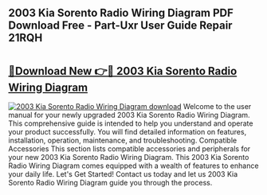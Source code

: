 ## 2003 Kia Sorento Radio Wiring Diagram PDF Download Free - Part-Uxr User Guide Repair 21RQH

# <h2><a href="http://dftcge.blite.top/?on=2003+Kia+Sorento+Radio+Wiring+Diagram">🔗Download New 👉🔴 2003 Kia Sorento Radio Wiring Diagram</a></h2>

[![2003 Kia Sorento Radio Wiring Diagram download](https://i.imgur.com/lujVjoI.png)](http://dftcge.blite.top/?on=2003+Kia+Sorento+Radio+Wiring+Diagram)
Welcome to the user manual for your newly upgraded 2003 Kia Sorento Radio Wiring Diagram. This comprehensive guide is intended to help you understand and operate your product successfully. You will find detailed information on features, installation, operation, maintenance, and troubleshooting. Compatible Accessories This section lists compatible accessories and peripherals for your new 2003 Kia Sorento Radio Wiring Diagram. This 2003 Kia Sorento Radio Wiring Diagram comes equipped with a wealth of features to enhance your daily life. Let's Get Started! Contact us today and let us 2003 Kia Sorento Radio Wiring Diagram guide you through the process.
